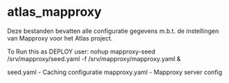 # atlas_mapproxy

Deze bestanden bevatten alle configuratie gegevens m.b.t. de instellingen van Mapproxy voor het Atlas project.

To Run this as DEPLOY user: nohup mapproxy-seed /srv/mapproxy/seed.yaml -f /srv/mapproxy/mapproxy.yaml &

seed.yaml - Caching configuratie
mapproxy.yaml - Mapproxy server config
